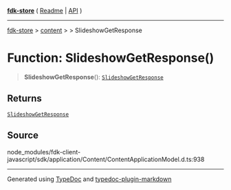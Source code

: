 [**fdk-store**](../../../README.md) ( [Readme](../../../README.md) \| [API](../../../API.md) )

---

[fdk-store](../../../API.md) > [content](../../README.md) > [<internal>](../README.md) > SlideshowGetResponse

# Function: SlideshowGetResponse()

> **SlideshowGetResponse**(): [`SlideshowGetResponse`](../type-aliases/type-alias.SlideshowGetResponse.md)

## Returns

[`SlideshowGetResponse`](../type-aliases/type-alias.SlideshowGetResponse.md)

## Source

node_modules/fdk-client-javascript/sdk/application/Content/ContentApplicationModel.d.ts:938

---

Generated using [TypeDoc](https://typedoc.org/) and [typedoc-plugin-markdown](https://www.npmjs.com/package/typedoc-plugin-markdown)
